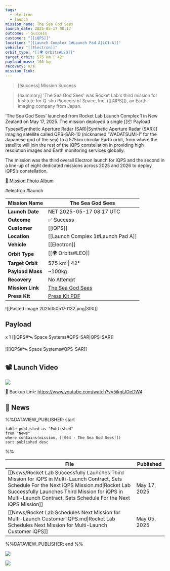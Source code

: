 ```yaml
---
tags:
  - electron
  - launch
mission_name: The Sea God Sees
launch_date: 2025-05-17 08:17
outcome: ✅ Success
customer: "[[iQPS]]"
location: "[[Launch Complex 1#Launch Pad A|LC1-A]]"
vehicle: "[[Electron]]"
orbit_type: "[[🌍 Orbits#LEO]]"
target_orbit: 575 km | 42°
payload_mass: 100 kg
recovery: n/a
mission_link:
---
```


>[!success] Mission Success

>[!summary]
'The Sea God Sees' was Rocket Lab's third mission for Institute for Q-shu Pioneers of Space, Inc. ([[iQPS]]), an Earth-imaging company from Japan.
>
'The Sea God Sees’ launched from Rocket Lab Launch Complex 1 in New Zealand on May 17, 2025. The mission deployed a single [[📦 Payload Types#Synthetic Aperture Radar (SAR)|Synthetic Aperture Radar (SAR)]] imaging satellite called QPS-SAR-10 (nicknamed “WADATSUMI-I” for the Japanese god of the sea) to a 575km circular Earth orbit, from where the satellite will join the rest of the iQPS constellation in providing high resolution images and Earth monitoring services globally.
>
The mission was the third overall Electron launch for iQPS and the second in a line-up of eight dedicated missions across 2025 and 2026 to deploy iQPS’s constellation. 
>
[📸 Mission Photo Album](https://www.flickr.com/photos/rocketlab/albums/72177720326183963/)


#electron #launch

| **Mission Name** | The Sea God Sees                                                                                 |
| ---------------- | ------------------------------------------------------------------------------------------------ |
| **Launch Date**  | NET 2025-05-17 08:17 UTC                                                                         |
| **Outcome**      | ✅ Success                                                                                        |
| **Customer**     | [[iQPS]]                                                                                         |
| **Location**     | [[Launch Complex 1#Launch Pad A]]                                                                |
| **Vehicle**      | [[Electron]]                                                                                     |
| **Orbit Type**   | [[🌍 Orbits#LEO]]                                                                                |
| **Target Orbit** | 575 km &#124; 42°                                                                                |
| **Payload Mass** | ~100kg                                                                                           |
| **Recovery**     | No Attempt                                                                                       |
| **Mission Link** | [The Sea God Sees](https://www.rocketlabusa.com/missions/missions-launched/the-sea-god-sees/)    |
| **Press Kit**    | [Press Kit PDF](https://rocketlabcorp.com/assets/Uploads/F64-iQPS-Presskit-The-Sea-God-Sees.pdf) |

![[Pasted image 20250505170132.png|300]]

## Payload

x 1 [[iQPS#🛰️ Space Systems#QPS-SAR|QPS-SAR]]

![[iQPS#🛰️ Space Systems#QPS-SAR]]


## 📽️ Launch Video

![](https://www.youtube.com/watch?v=5ikgtJOeDW4)

🔗 Backup Link: https://www.youtube.com/watch?v=5ikgtJOeDW4

## 📰 News

%%DATAVIEW_PUBLISHER: start
```
table published as "Published"
from "News"
where contains(mission, [[064 - The Sea God Sees]])
sort published desc
```
%%

| File                                                                                                                                                                                                                                                             | Published    |
| ---------------------------------------------------------------------------------------------------------------------------------------------------------------------------------------------------------------------------------------------------------------- | ------------ |
| [[News/Rocket Lab Successfully Launches Third Mission for iQPS in Multi-Launch Contract, Sets Schedule For the Next iQPS Mission.md\|Rocket Lab Successfully Launches Third Mission for iQPS in Multi-Launch Contract, Sets Schedule For the Next iQPS Mission]] | May 17, 2025 |
| [[News/Rocket Lab Schedules Next Mission for  Multi-Launch Customer iQPS.md\|Rocket Lab Schedules Next Mission for  Multi-Launch Customer iQPS]]                                                                                                                 | May 05, 2025 |

%%DATAVIEW_PUBLISHER: end %%

![](https://x.com/RocketLab/status/1923654327727763917)


![](https://x.com/RocketLab/status/1919490613164249131)